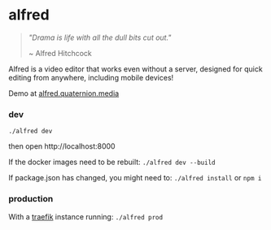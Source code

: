 # alfred
> *"Drama is life with all the dull bits cut out."*
>
>  ~ Alfred Hitchcock

Alfred is a video editor that works even without a server, designed for quick editing from anywhere, including mobile devices!

Demo at [alfred.quaternion.media](https://alfred.quaternion.media)

### dev
`./alfred dev`

then open http://localhost:8000

If the docker images need to be rebuilt: `./alfred dev --build`

If package.json has changed, you might need to: `./alfred install` or `npm i`

### production
With a [traefik](https://containo.us/traefik/) instance running:
`./alfred prod`
